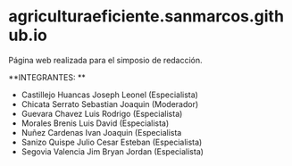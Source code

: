 # agriculturaeficiente.sanmarcos.github.io
Página web realizada para el simposio de redacción.

**INTEGRANTES: **
- Castillejo Huancas Joseph Leonel (Especialista)
- Chicata Serrato Sebastian Joaquin (Moderador)
- Guevara Chavez Luis Rodrigo (Especialista)
- Morales Brenis Luis David (Especialista)
- Nuñez Cardenas Ivan Joaquin (Especialista
- Sanizo Quispe Julio Cesar Esteban (Especialista)
- Segovia Valencia Jim Bryan Jordan (Especialista)
